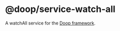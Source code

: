 @doop/service-watch-all
==================

A watchAll service for the [Doop framework](https://github.com/MomsFriendlyDevCo/Doop).
